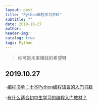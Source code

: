 ```yaml
---
layout: post
title: "Python编程学习资料"
subtitle: ""
date: 2018-10-27
author: 
header-img:
catalog: true
tags: Python
---
```


> 你可是未来赚钱的希望呀

## 2019.10.27

 -[编程书单：十本Python编程语言的入门书籍](http://codingpy.com/article/10-python-beginner-books/)
 
 -[有什么适合初中生学习的编程入门教材？](https://www.zhihu.com/question/32288364)
 
